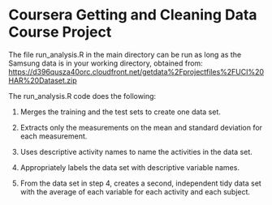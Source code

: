 # Coursera Getting and Cleaning Data Course Project

The file run_analysis.R in the main directory can be run as long as the Samsung data is in your working directory, obtained from:
https://d396qusza40orc.cloudfront.net/getdata%2Fprojectfiles%2FUCI%20HAR%20Dataset.zip

The run_analysis.R code does the following:

1. Merges the training and the test sets to create one data set.

2. Extracts only the measurements on the mean and standard deviation for each measurement. 

3. Uses descriptive activity names to name the activities in the data set.

4. Appropriately labels the data set with descriptive variable names. 

5. From the data set in step 4, creates a second, independent tidy data set with the average of each variable for each activity and each subject.


